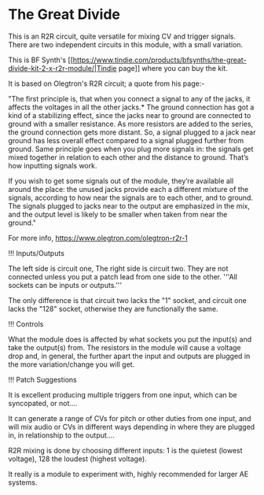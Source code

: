 # The Great Divide

This is an R2R circuit, quite versatile for mixing CV and trigger signals. There are two independent circuits in this module, with a small variation.

This is BF Synth's [[https://www.tindie.com/products/bfsynths/the-great-divide-kit-2-x-r2r-module/|Tindie page]] where you can buy the kit.

It is based on Olegtron's R2R circuit; a quote from his page:-

"The first principle is, that when you connect a signal to any of the jacks, it affects the voltages in all the other jacks.* The ground connection has got a kind of a stabilizing effect, since the jacks near to ground are connected to ground with a smaller resistance. As more resistors are added to the series, the ground connection gets more distant. So, a signal plugged to a jack near ground has less overall effect compared to a signal plugged further from ground. Same principle goes when you plug more signals in: the signals get mixed together in relation to each other and the distance to ground. That’s how inputting signals work.

 

If you wish to get some signals out of the module, they’re available all around the place: the unused jacks provide each a different mixture of the signals, according to how near the signals are to each other, and to ground. The signals plugged to jacks near to the output are emphasized in the mix, and the output level is likely to be smaller when taken from near the ground."

​For more info, https://www.olegtron.com/olegtron-r2r-1

!!! Inputs/Outputs

The left side is circuit one, The right side is circuit two. They are not connected unless you put a patch lead from one side to the other. '''All sockets can be inputs or outputs.'''

The only difference is that circuit two lacks the "1" socket, and circuit one lacks the "128" socket, otherwise they are functionally the same.

!!! Controls

What the module does is affected by what sockets you put the input(s) and take the output(s) from. The resistors in the module will cause a voltage drop and, in general, the further apart the input and outputs are plugged in the more variation/change you will get.

!!! Patch Suggestions

It is excellent producing multiple triggers from one input, which can be syncopated, or not....

It can generate a range of CVs for pitch or other duties from one input, and will mix audio or CVs in different ways depending in where they are plugged in, in relationship to the output....

R2R mixing is done by choosing different inputs: 1 is the quietest (lowest voltage), 128 the loudest (highest voltage).

It really is a module to experiment with, highly recommended for larger AE systems. 
